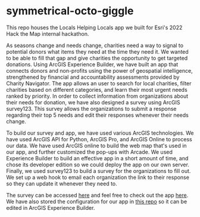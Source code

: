 # symmetrical-octo-giggle

This repo houses the Locals Helping Locals app we built for Esri's 2022 Hack the Map internal hackathon. 

As seasons change and needs change, charities need a way to signal to potential donors what items they need at the time they need it. We wanted to be able to fill that gap and give charities the opportunity to get targeted donations. Using ArcGIS Experience Builder, we have built an app that connects donors and non-profits using the power of geospatial intelligence, strengthened by financial and accountability assessments provided by Charity Navigator. The app allows an user to search for local charities, filter charities based on different categories, and learn their most urgent needs ranked by priority. In order to collect information from organizations about their needs for donation, we have also designed a survey using ArcGIS survey123. This survey allows the organizations to submit a response regarding their top 5 needs and edit their responses whenever their needs change. 

To build our survey and app, we have used various ArcGIS technologies. We have used ArcGIS API for Python, ArcGIS Pro, and ArcGIS Online to process our data. We have used ArcGIS online to build the web map that's used in our app, and further customized the pop-ups with Arcade. We used Experience Builder to build an effective app in a short amount of time, and chose its developer edition so we could deploy the app on our own server. Finally, we used survey123 to build a survey for the organizations to fill out. We set up a web hook to email each organization the link to their response so they can update it whenever they need to. 

The survey can be accessed [here](https://arcg.is/1mCHnT0) and feel free to check out the app [here](https://localshelpinglocals.travisormsby.com/). We have also stored the configuration for our app in [this repo](https://github.com/travisormsby/ExB) so it can be edited in ArcGIS Experience Builder. 
